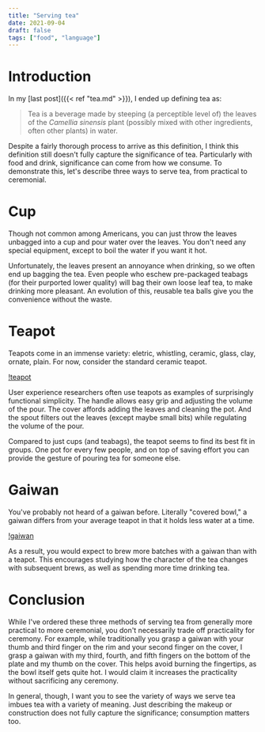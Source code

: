 ```yaml
---
title: "Serving tea"
date: 2021-09-04
draft: false
tags: ["food", "language"]
---
```

# Introduction
In my [last post]({{< ref "tea.md" >}}), I ended up defining tea as:
> Tea is a beverage made by steeping (a perceptible level of) the leaves of the _Camellia sinensis_ plant (possibly mixed with other ingredients, often other plants) in water.

Despite a fairly thorough process to arrive as this definition, I think this definition still doesn't fully capture the significance of tea. Particularly with food and drink, significance can come from how we consume. To demonstrate this, let's describe three ways to serve tea, from practical to ceremonial.
# Cup
Though not common among Americans, you can just throw the leaves unbagged into a cup and pour water over the leaves. You don't need any special equipment, except to boil the water if you want it hot.  

Unfortunately, the leaves present an annoyance when drinking, so we often end up bagging the tea. Even people who eschew pre-packaged teabags (for their purported lower quality) will bag their own loose leaf tea, to make drinking more pleasant. An evolution of this, reusable tea balls give you the convenience without the waste.
# Teapot
Teapots come in an immense variety: eletric, whistling, ceramic, glass, clay, ornate, plain. For now, consider the standard ceramic teapot.

[!teapot](teapot.png)

User experience researchers often use teapots as examples of surprisingly functional simplicity. The handle allows easy grip and adjusting the volume of the pour. The cover affords adding the leaves and cleaning the pot. And the spout filters out the leaves (except maybe small bits) while regulating the volume of the pour. 

Compared to just cups (and teabags), the teapot seems to find its best fit in groups. One pot for every few people, and on top of saving effort you can provide the gesture of pouring tea for someone else. 
# Gaiwan
You've probably not heard of a gaiwan before. Literally "covered bowl," a gaiwan differs from your average teapot in that it holds less water at a time.

[!gaiwan](gaiwan.png)

As a result, you would expect to brew more batches with a gaiwan than with a teapot. This encourages studying how the character of the tea changes with subsequent brews, as well as spending more time drinking tea.
# Conclusion
While I've ordered these three methods of serving tea from generally more practical to more ceremonial, you don't necessarily trade off practicality for ceremony. For example, while traditionally you grasp a gaiwan with your thumb and third finger on the rim and your second finger on the cover, I grasp a gaiwan with my third, fourth, and fifth fingers on the bottom of the plate and my thumb on the cover. This helps avoid burning the fingertips, as the bowl itself gets quite hot. I would claim it increases the practicality without sacrificing any ceremony.

In general, though, I want you to see the variety of ways we serve tea imbues tea with a variety of meaning. Just describing the makeup or construction does not fully capture the significance; consumption matters too.
